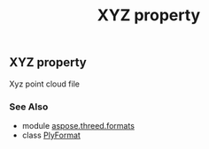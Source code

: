 ﻿---
title: XYZ property
second_title: Aspose.3D for Python via .NET API References
description: 
type: docs
weight: 530
url: /python-net/aspose.threed.formats/plyformat/xyz/
is_root: false
---

## XYZ property


Xyz point cloud file

### See Also
* module [aspose.threed.formats](../../)
* class [PlyFormat](/3d/python-net/aspose.threed.formats/plyformat)
